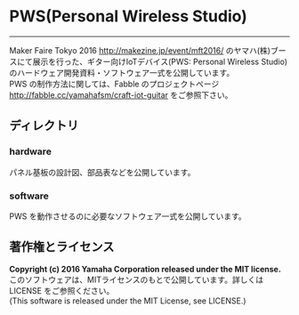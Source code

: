 # PWS(Personal Wireless Studio)

---
Maker Faire Tokyo 2016 <http://makezine.jp/event/mft2016/> のヤマハ(株)ブースにて展示を行った、ギター向けIoTデバイス(PWS: Personal Wireless Studio)のハードウェア開発資料・ソフトウェア一式を公開しています。  
PWS の制作方法に関しては、Fabble のプロジェクトページ <http://fabble.cc/yamahafsm/craft-iot-guitar> をご参照下さい。

## ディレクトリ
### hardware
パネル基板の設計図、部品表などを公開しています。

### software
PWS を動作させるのに必要なソフトウェア一式を公開しています。

## 著作権とライセンス
**Copyright (c) 2016 Yamaha Corporation released under the MIT license.**  
このソフトウェアは、MITライセンスのもとで公開しています。詳しくは LICENSE をご参照ください。  
(This software is released under the MIT License, see LICENSE.)
